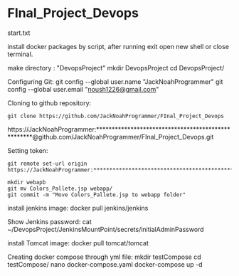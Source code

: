 # FInal_Project_Devops
start.txt

install docker packages by script, after running exit open new shell or close terminal. 

make directory : "DevopsProject"
	mkdir DevopsProject
	cd DevopsProject/


Configuring Git:
	git config --global user.name "JackNoahProgrammer"
	git config --global user.email "noush1226@gmail.com"


Cloning to github repository:

	git clone https://github.com/JackNoahProgrammer/FInal_Project_Devops

https://JackNoahProgrammer:***************************************************@github.com/JackNoahProgrammer/FInal_Project_Devops.git

Setting token:

	git remote set-url origin https://JackNoahProgrammer:***************************************************@github.com/JackNoahProgrammer/FInal_Project_Devops.git

	mkdir webapb
	git mv Colors_Pallete.jsp webapp/
	git commit -m "Move Colors_Pallete.jsp to webapp folder"

install jenkins image:
	docker pull jenkins/jenkins

Show Jenkins password:
	cat ~/DevopsProject/JenkinsMountPoint/secrets/initialAdminPassword
	
install Tomcat image:
	docker pull tomcat/tomcat

Creating docker compose through yml file:
mkdir testCompose
cd testCompose/
nano docker-compose.yaml
docker-compose up -d


